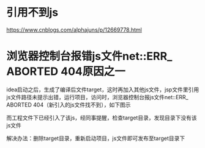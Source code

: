 















# 引用不到js

https://www.cnblogs.com/alphajuns/p/12669778.html



# 浏览器控制台报错js文件net::ERR_ ABORTED 404原因之一

idea启动之后，生成了编译后文件target，这时再加入其他js文件，jsp文件里引用js文件路径未提示出错，运行项目，访问时，浏览器控制台报js文件net::ERR_ ABORTED 404（新引入的js文件找不到），如下图示



而工程文件下已经引入了该js，经同事提醒，检查target目录，发现目录下没有该js文件

解决办法：删除target目录，重新启动项目，js文件即可发布至target目录下